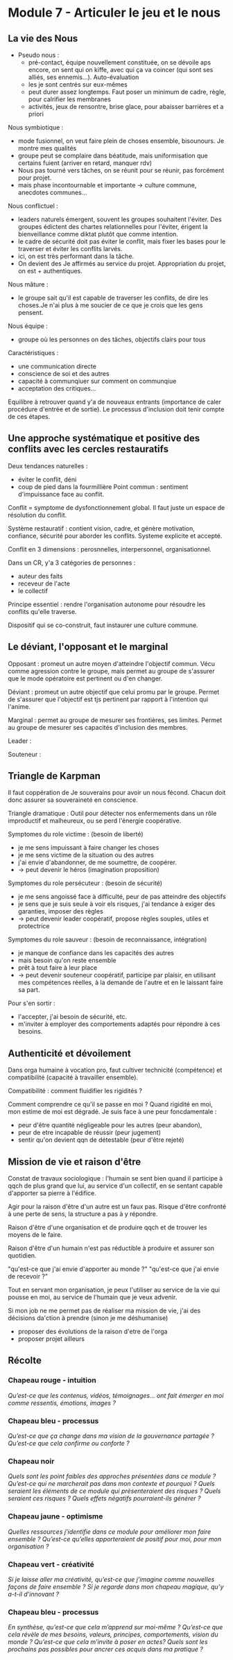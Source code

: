 # Module 7 - Articuler le jeu et le nous

## La vie des Nous

- Pseudo nous :
  - pré-contact, équipe nouvellement constituée, on se dévoile aps encore, on sent qui on kiffe, avec qui ça va coincer (qui sont ses alliés, ses ennemis...). Auto-évaluation
  - les je sont centrés sur eux-mêmes
  - peut durer assez longtemps. Faut poser un minimum de cadre, règle, pour calrifier les membranes
  - activités, jeux de rensontre, brise glace, pour abaisser barrières et a priori

Nous symbiotique :
- mode fusionnel, on veut faire plein de choses ensemble, bisounours. Je montre mes qualités
- groupe peut se complaire dans béatitude, mais uniformisation que certains fuient (arriver en retard, manquer rdv)
- Nous pas tourné vers tâches, on se réunit pour se réunir, pas forcément pour projet.
- mais phase incontournable et importante -> culture commune, anecdotes communes...

Nous conflictuel :
- leaders naturels émergent, souvent les groupes souhaitent l'éviter. Des groupes édictent des chartes relationnelles pour l'éviter, érigent la bienveillance comme diktat plutôt que comme intention.
- le cadre de sécurité doit pas éviter le conflit, mais fixer les bases pour le traverser et éviter les conflits larvés.
- ici, on est très performant dans la tâche.
- On devient des Je affirmés au service du projet. Appropriation du projet, on est + authentiques.

Nous mâture :
- le groupe sait qu'il est capable de traverser les conflits, de dire les choses.Je n'ai plus à me soucier de ce que je crois que les gens pensent.

Nous équipe :
- groupe où les personnes on des tâches, objectifs clairs pour tous

Caractéristiques :
- une communication directe
- conscience de soi et des autres
- capacité à communqiuer sur comment on communqiue
- acceptation des critiques...

Equilibre à retrouver quand y'a de nouveaux entrants (importance de caler procédure d'entrée et de sortie). Le processus d'inclusion doit tenir compte de ces étapes.

## Une approche systématique et positive des conflits avec les cercles restauratifs

Deux tendances naturelles :
- éviter le conflit, déni
- coup de pied dans la fourmillière
Point commun : sentiment d'impuissance face au conflit.

Conflit = symptome de dysfonctionnement global. Il faut juste un espace de résolution du conflit.

Système restauratif : contient vision, cadre, et génère motivation, confiance, sécurité pour aborder les conflits. Systeme explicite et accepté.

Conflit en 3 dimensions : perosnnelles, interpersonnel, organisationnel.

Dans un CR, y'a 3 catégories de personnes :
- auteur des faits
- receveur de l'acte
- le collectif

Principe essentiel : rendre l'organisation autonome pour résoudre les conflits qu'elle traverse.

Dispositif qui se co-construit, faut instaurer une culture commune.

## Le déviant, l'opposant et le marginal

Opposant : promeut un autre moyen d'atteindre l'objectif commun. Vécu comme agression contre le groupe, mais permet au groupe de s'assurer que le mode opératoire est pertinent ou d'en changer.

Déviant : promeut un autre objectif que celui promu par le groupe. Permet de s'assurer que l'objectif est tjs pertinent par rapport à l'intention qui l'anime.

Marginal : permet au groupe de mesurer ses frontières, ses limites. Permet au groupe de mesurer ses capacités d'inclusion des membres.

Leader :

Souteneur :

## Triangle de Karpman

Il faut coppération de Je souverains pour avoir un nous fécond. Chacun doit donc assurer sa souveraineté en conscience.

Triangle dramatique : Outil pour détecter nos enfermements dans un rôle improductif et malheureux, ou se perd l'énergie coopérative.

Symptomes du role victime : (besoin de liberté)
- je me sens impuissant à faire changer les choses
- je me sens victime de la situation ou des autres
- j'ai envie d'abandonner, de me soumettre, de coopérer.
- -> peut devenir le héros (imagination proposition)

Symptomes du role persécuteur : (besoin de sécurité)
- je me sens angoissé face à difficulté, peur de pas atteindre des objectifs
- je sens que je suis seule à voir els risques, j'ai tendance à exiger des garanties, imposer des règles
- -> peut devenir leader coopératif, propose règles souples, utiles et protectrice

Symptomes du role sauveur : (besoin de reconnaissance, intégration)
- je manque de confiance dans les capacités des autres
- mais besoin qu'on reste ensemble
- prêt à tout faire à leur place
- -> peut devenir souteneur coopératif, participe par plaisir, en utilisant mes compétences réelles, à la demande de l'autre et en le laissant faire sa part.

Pour s'en sortir :
- l'accepter, j'ai besoin de sécurité, etc.
- m'inviter à employer des comportements adaptés pour répondre à ces besoins.

## Authenticité et dévoilement

Dans orga humaine à vocation pro, faut cultiver technicité (compétence) et compatibilité (capacité à travailler ensemble).

Compatibilité : comment fluidifier les rigidités ?

Comment comprendre ce qu'il se passe en moi ?
Quand rigidité en moi, mon estime de moi est dégradé. Je suis face à une peur foncdamentale :
- peur d'être quantité négligeable pour les autres (peur abandon),  
- peur de etre incapable de réussir (peur jugement)
- sentir qu'on devient qqn de détestable (peur d'être rejeté)

## Mission de vie et raison d'être

Constat de travaux sociologique : l'humain se sent bien quand il participe à qqch de plus grand que lui, au service d'un collectif, en se sentant capable d'apporter sa pierre à l'édifice.

Agir pour la raison d'être d'un autre est un faux pas. Risque d'être confronté à une perte de sens, la structure a pas à y répondre.

Raison d'être d'une organisation et de produire qqch et de trouver les moyens de le faire.

Raison d'être d'un humain n'est pas réductible à produire et assurer son quotidien.

"qu'est-ce que j'ai envie d'apporter au monde ?"
"qu'est-ce que j'ai envie de recevoir ?"

Tout en servant mon organisation, je peux l'utiliser au service de la vie qui pousse en moi, au service de l'humain que je veux advenir.

Si mon job ne me permet pas de réaliser ma mission de vie, j'ai des décisions da'ction à prendre (sinon je me déshumanise)
- proposer des évolutions de la raison d'etre de l'orga
- proposer projet ailleurs


## Récolte

### Chapeau rouge - intuition
*Qu’est-ce que les contenus, vidéos, témoignages… ont fait émerger en moi comme
ressentis, émotions, images ?*


### Chapeau bleu - processus
*Qu’est-ce que ça change dans ma vision de la gouvernance partagée ?
Qu’est-ce que cela confirme ou conforte ?*


### Chapeau noir
*Quels sont les point faibles des approches présentées dans ce module ? Qu’est-ce qui
ne marcherait pas dans mon contexte et pourquoi ?
Quels seraient les éléments de ce module qui présenteraient des risques ? Quels
seraient ces risques ? Quels effets négatifs pourraient-ils générer ?*


### Chapeau jaune - optimisme
*Quelles ressources j’identifie dans ce module pour améliorer mon faire ensemble ?
Qu’est-ce qu’elles apporteraient de positif pour moi, pour mon organisation ?*


### Chapeau vert - créativité
*Si je laisse aller ma créativité, qu’est-ce que j’imagine comme nouvelles façons de faire
ensemble ? Si je regarde dans mon chapeau magique, qu’y a-t-il d’innovant ?*


### Chapeau bleu - processus
*En synthèse, qu’est-ce que cela m’apprend sur moi-même ?
Qu’est-ce que cela révèle de mes besoins, valeurs, principes, comportements, vision du
monde ?
Qu’est-ce que cela m’invite à poser en actes? Quels sont les prochains pas possibles
pour ancrer ces acquis dans ma pratique ?*
